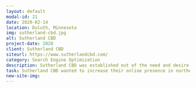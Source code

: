 ```yaml
---
layout: default
modal-id: 21
date: 2020-02-14
location: Duluth, Minnesota
img: sutherland-cbd.jpg
alt: Sutherland CBD
project-date: 2020
client: Sutherland CBD
siteurl: https://www.sutherlandcbd.com/
category: Search Engine Optimization
description: Sutherland CBD was established out of the need and desire to provide individuals with a healthy and safe alternative for dealing with chronic pain, alleviating anxiety, and decreasing depression through CBD oil. With the demand for CBD products present and growing, they created their store to help the expanding population of those interested in CBD find the award-winning brands they can trust.
task: Sutherland CBD wanted to increase their online presence in northern Wisconsin and Minnesota. Through targeted on-page optimization I was able to increase their rankings for specific keywords to help increase their traffic to their ecommerce website.
new-site-img:
---
```


